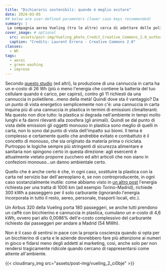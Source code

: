 ```yaml
---
title: "Dichiararsi sostenibili: quando è meglio evitare"
date: 2024-03-05
## below are user-defined parameters (lower case keys recommended)
summary: |
 La compagnia aerea Vueling (tra le altre) cerca di adottare delle politiche di contenimento dell’impatto ambientale. Nella rivista di bordo si parla di: eliminare gli articoli monouso legati agli snack di bordo (cannucce, posate,…) scegliere prodotti che utilizzano imballaggi riciclati e inviare gli scontrini on line anziché stamparli su carta termica. Abbiamo cercato di quantificare i risultati di uno sforzo così meritevole.
cover_image: # optional
  src: assets/post-img/Vueling_photo_Credit_Creative_Commons_2.0_author_Laurent_ERRERA_zekb7l
  caption: "Credits: Laurent Errera - Creative Commons 2.0"
classes:
  - Wh
tags:
  - aerei
  - green washing
  - imprese
---
```


Secondo [questo studio](https://digitalcommons.mtu.edu/cgi/viewcontent.cgi?article=2178&context=etdr) (ed altri), la produzione di una cannuccia in carta ha un e-costo di 26 Wh (più o meno l'energia che contiene la batteria del tuo cellulare quando è carico, per capirsi), contro gli 11 richiesti da una cannuccia in polietilene...meno della metà! Quindi dove sta il vantaggio? Da un punto di vista energetico semplicemente non c'è: una cannuccia in carta inquina più di una cannuccia in plastica in termini di emissioni climalteranti. Ma questo non dice tutto: la plastica si degrada nell'ambiente in tempi molto lunghi e fa danni rilevanti alla zoosfera (gli animali). Quindi se dal punto di vista delle emissioni gli oggetti monouso in plastica sono meglio di quelli in carta, non lo sono dal punto di vista dell'impatto sui biomi. Il tema è complesso e certamente quello che andrebbe evitato e combattuto è il concetto di monouso, che sia originato da materia prima o riciclata. Purtroppo le logiche sempre più stringenti di sicurezza alimentare e sanitaria non spingono certo in questa direzione: agli esercenti è attualmente vietato proporre zucchero ed altri articoli che non siano in confezioni monouso...un danno ambientale certo.

Quello che è anche certo è che, in ogni caso, sostituire la plastica con la carta nel servizio bar dell'aereoplano è, se non controproducente, in ogni caso sostanzialmente inutile: come abbiamo visto in [un altro post](/articles/energia-dei-voli-aerei/) l'energia richiesta per una tratta di 1000 km (ad esempio Torino-Madrid), richiede 300 kWh a passeggero per il solo carburante (ignorando l'energia incorporata in tutto il resto, aereo, personale, trasporti locali, etc.).

Un Airbus 320 della Vueling porta 180 passeggeri, se anche tutti prendono un caffè con bicchierino e cannuccia in plastica, cumulano un e-costo di 4,6 kWh, ovvero pari allo 0,0086% dell'e-costo complessivo del carburante richiesto dai passeggeri per andare a Madrid (54 MWh).

Non è il caso di sentirsi in pace con la propria coscienza quando si opta per un bicchierino di carta e le aziende dovrebbero fare più attenzione ai numeri in gioco e fidarsi meno degli addetti al marketing, così, anche solo per non rendersi tragicamente ridicole quando cercano di rappresentarsi come attente all'ambiente.

{{< cloudinary_img src="assets/post-img/vueling_2_ci0bje" >}}
<!--
  created 2024-03-05 19:06:27.177472 +0100 CET m=+0.096322751
-->